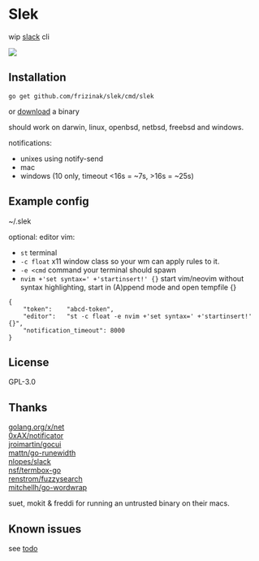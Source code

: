 # Slek

wip [slack](https://slack.com/) cli

<a href="https://raw.github.com/frizinak/slek/master/assets/cast.gif">
    <img src="https://raw.github.com/frizinak/slek/master/assets/cast.gif">
</a>

## Installation

`go get github.com/frizinak/slek/cmd/slek`

or [download](https://github.com/frizinak/slek/releases) a binary

should work on darwin, linux, openbsd, netbsd, freebsd and windows.

notifications:
- unixes using notify-send
- mac
- windows (10 only, timeout <16s = ~7s, >16s = ~25s)

## Example config

~/.slek  

optional: editor vim:  
- `st` terminal  
- `-c float` x11 window class so your wm can apply rules to it.  
- `-e <cmd` command your terminal should spawn  
- `nvim +'set syntax=' +'startinsert!' {}` start vim/neovim without syntax
highlighting, start in (A)ppend mode and open tempfile {}  

```
{
    "token":    "abcd-token",
    "editor":   "st -c float -e nvim +'set syntax=' +'startinsert!' {}",
    "notification_timeout": 8000
}

```

## License

GPL-3.0


## Thanks

[golang.org/x/net](https://godoc.org/golang.org/x/net)  
[0xAX/notificator](https://github.com/0xAX/notificator)  
[jroimartin/gocui](https://github.com/jroimartin/gocui)  
[mattn/go-runewidth](https://github.com/mattn/go-runewidth)  
[nlopes/slack](https://github.com/nlopes/slack)  
[nsf/termbox-go](https://github.com/nsf/termbox-go)  
[renstrom/fuzzysearch](https://github.com/renstrom/fuzzysearch)  
[mitchellh/go-wordwrap](https://github.com/mitchellh/go-wordwrap)  

suet, mokit & freddi for running an untrusted binary on their macs.

## Known issues

see [todo](https://raw.github.com/frizinak/slek/master/todo)
